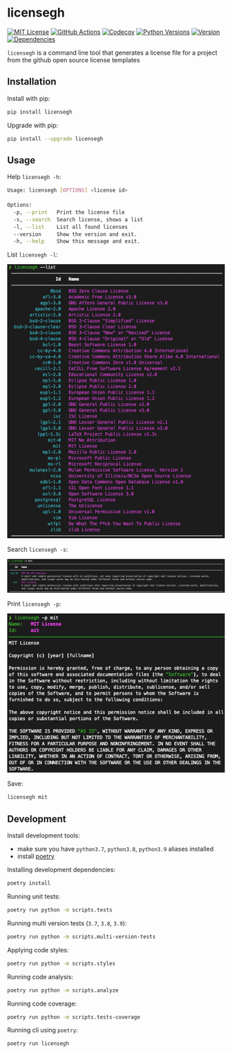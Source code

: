 # licensegh

<a href="https://github.com/sauljabin/licensegh/blob/main/LICENSE"><img alt="MIT License" src="https://img.shields.io/github/license/sauljabin/licensegh"></a>
<a href="https://github.com/sauljabin/licensegh/actions/workflows/main.yml"><img alt="GitHub Actions" src="https://img.shields.io/github/checks-status/sauljabin/licensegh/main?label=tests"></a>
<a href="https://app.codecov.io/gh/sauljabin/licensegh"><img alt="Codecov" src="https://img.shields.io/codecov/c/github/sauljabin/licensegh"></a>
<a href="https://pypi.org/project/licensegh/"><img alt="Python Versions" src="https://img.shields.io/pypi/pyversions/licensegh"></a>
<a href="https://pypi.org/project/licensegh/"><img alt="Version" src="https://img.shields.io/pypi/v/licensegh"></a>
<a href="https://libraries.io/pypi/licensegh"><img alt="Dependencies" src="https://img.shields.io/librariesio/release/pypi/licensegh"></a>


`licensegh` is a command line tool that generates a license file for a project from the github open source license templates

## Installation

Install with pip:

```sh
pip install licensegh
```

Upgrade with pip:
```sh
pip install --upgrade licensegh
```

## Usage

Help `licensegh -h`:

```sh
Usage: licensegh [OPTIONS] <license id>

Options:
  -p, --print   Print the license file
  -s, --search  Search license, shows a list
  -l, --list    List all found licenses
  --version     Show the version and exit.
  -h, --help    Show this message and exit.
```

List `licensegh -l`:

![](screenshots/list.png)

Search `licensegh -s`:

![](screenshots/search.png)

Print `licensegh -p`:

![](screenshots/print.png)

Save:

```sh
licensegh mit
```

## Development

Install development tools:

- make sure you have `python3.7`, `python3.8`, `python3.9` aliases installed
- install [poetry](https://python-poetry.org/docs/#installation)

Installing development dependencies:

```sh
poetry install
```

Running unit tests:

```sh
poetry run python -m scripts.tests
```

Running multi version tests (`3.7`, `3.8`, `3.9`):

```sh
poetry run python -m scripts.multi-version-tests
```

Applying code styles:

```sh
poetry run python -m scripts.styles
```

Running code analysis:

```sh
poetry run python -m scripts.analyze
```

Running code coverage:

```sh
poetry run python -m scripts.tests-coverage
```

Running cli using `poetry`:

```sh
poetry run licensegh
```
